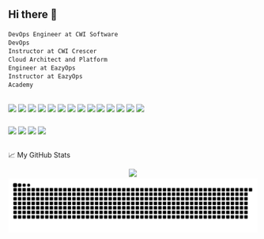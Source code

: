 ## Hi there 👋

<code>DevOps Engineer at CWI Software</code><br>
<code>DevOps Instructor at CWI Crescer</code><br>
<code>Cloud Architect and Platform Engineer at EazyOps</code><br>
<code>Instructor at EazyOps Academy</code>

## 
<!--
**franchialan/franchialan** is a ✨ _special_ ✨ repository because its `README.md` (this file) appears on your GitHub profile.
-->

<div style="display: inline_block">
<code><img align="center" height="90" src="https://cdn.jsdelivr.net/gh/devicons/devicon/icons/azure/azure-original-wordmark.svg"></code>
<code><img align="center" height="90" src="https://cdn.jsdelivr.net/gh/devicons/devicon/icons/amazonwebservices/amazonwebservices-original-wordmark.svg"></code>
<code><img align="center" height="80" src="https://cdn.jsdelivr.net/gh/devicons/devicon/icons/digitalocean/digitalocean-original-wordmark.svg"></code>
<code><img align="center" height="50" src="https://cdn.jsdelivr.net/gh/devicons/devicon/icons/heroku/heroku-plain-wordmark.svg"></code>
<code><img align="center" height="60" src="https://cdn.jsdelivr.net/gh/devicons/devicon/icons/docker/docker-original-wordmark.svg"></code>
<code><img align="center" height="60" src="https://cdn.jsdelivr.net/gh/devicons/devicon/icons/kubernetes/kubernetes-plain-wordmark.svg"></code>
<code><img align="center" height="80" src="https://cdn.jsdelivr.net/gh/devicons/devicon/icons/k3s/k3s-original-wordmark.svg"></code>
<code><img align="center" height="50" src="https://cdn.jsdelivr.net/gh/devicons/devicon/icons/ansible/ansible-original.svg"></code>
<code><img align="center" height="55" src="https://cdn.jsdelivr.net/gh/devicons/devicon/icons/terraform/terraform-original-wordmark.svg"></code>
<code><img align="center" height="45" src="https://cdn.jsdelivr.net/gh/devicons/devicon/icons/vagrant/vagrant-original.svg"></code>
<code><img align="center" height="50" src="https://cdn.jsdelivr.net/gh/devicons/devicon/icons/github/github-original-wordmark.svg"></code>
<code><img align="center" height="50" src="https://cdn.jsdelivr.net/gh/devicons/devicon/icons/gitlab/gitlab-original-wordmark.svg"></code>   
<code><img align="center" height="55" src="https://cdn.jsdelivr.net/gh/devicons/devicon/icons/jenkins/jenkins-original.svg"></code>
<code><img align="center" height="55" src="https://cdn.jsdelivr.net/gh/devicons/devicon/icons/argocd/argocd-original.svg"></code>

</div>

##

<div>
<a href="https://www.linkedin.com/in/alanfranchi/" target="_blank"><img src="https://img.shields.io/badge/-LinkedIn-%230077B5?style=for-the-badge&logo=linkedin&logoColor=white" target="_blank"></a>
<a href = "mailto:franchialan@gmail.com"><img src="https://img.shields.io/badge/-Gmail-%23333?style=for-the-badge&logo=gmail&logoColor=white" target="_blank"></a> 
<a href="https://instagram.com/alanfranchi_" target="_blank"><img src="https://img.shields.io/badge/-Instagram-%23E4405F?style=for-the-badge&logo=instagram&logoColor=white" target="_blank"></a>
<a href="https://alanfranchi.me" target="_blank"><img src="https://img.shields.io/badge/-portifolio-B0E0E6?style=for-the-badge&logo=portifolio&logoColor=white" target="_blank"></a>
</div>

##

📈 My GitHub Stats

<p align="center"> <img src="https://github-readme-stats.vercel.app/api?username=franchialan&show_icons=true&theme=gotham" />

<picture>
  <source media="(prefers-color-scheme: dark)" srcset="https://raw.githubusercontent.com/franchialan/franchialan/output/github-contribution-grid-snake-dark.svg">
  <source media="(prefers-color-scheme: light)" srcset="https://raw.githubusercontent.com/franchialan/franchialan/output/github-contribution-grid-snake.svg">
  <img alt="github contribution grid snake animation" src="https://raw.githubusercontent.com/franchialan/franchialan/output/github-contribution-grid-snake.svg">
</picture>
